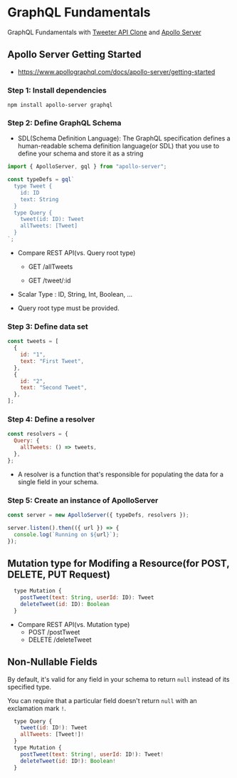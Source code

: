 # GraphQL Fundamentals

GraphQL Fundamentals with [Tweeter API Clone](https://nomadcoders.co/graphql-for-beginners) and [Apollo Server](https://graphql.org)

## Apollo Server Getting Started

- https://www.apollographql.com/docs/apollo-server/getting-started

### Step 1: Install dependencies

```
npm install apollo-server graphql
```

### Step 2: Define GraphQL Schema

- SDL(Schema Definition Language): The GraphQL specification defines a human-readable schema definition language(or SDL) that you use to define your schema and store it as a string

```javascript
import { ApolloServer, gql } from "apollo-server";

const typeDefs = gql`
  type Tweet {
    id: ID
    text: String
  }
  type Query {
    tweet(id: ID): Tweet
    allTweets: [Tweet]
  }
`;
```

- Compare REST API(vs. Query root type)

  - GET /allTweets

  - GET /tweet/:id

- Scalar Type : ID, String, Int, Boolean, ...

- Query root type must be provided.

### Step 3: Define data set

```javascript
const tweets = [
  {
    id: "1",
    text: "First Tweet",
  },
  {
    id: "2",
    text: "Second Tweet",
  },
];
```

### Step 4: Define a resolver

```javascript
const resolvers = {
  Query: {
    allTweets: () => tweets,
  },
};
```

- A resolver is a function that's responsible for populating the data for a single field in your schema.

### Step 5: Create an instance of ApolloServer

```javascript
const server = new ApolloServer({ typeDefs, resolvers });

server.listen().then(({ url }) => {
  console.log(`Running on ${url}`);
});
```

## Mutation type for Modifing a Resource(for POST, DELETE, PUT Request)

```js
  type Mutation {
    postTweet(text: String, userId: ID): Tweet
    deleteTweet(id: ID): Boolean
  }
```

- Compare REST API(vs. Mutation type)
  - POST /postTweet
  - DELETE /deleteTweet

## Non-Nullable Fields

By default, it's valid for any field in your schema to return `null` instead of its specified type.

You can require that a particular field doesn't return `null` with an exclamation mark `!`.

```js
  type Query {
    tweet(id: ID!): Tweet
    allTweets: [Tweet!]!
  }
  type Mutation {
    postTweet(text: String!, userId: ID!): Tweet!
    deleteTweet(id: ID!): Boolean!
  }
```
